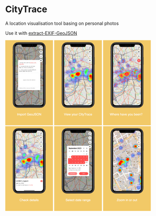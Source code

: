 # CityTrace
A location visualisation tool basing on personal photos

Use it with [extract-EXIF-GeoJSON](https://github.com/rtkCode/extract-EXIF-GeoJSON)
<div>
<img src="https://github.com/rtkCode/CityTrace/blob/main/intropics/75959a70-9569-4839-b9c7-9b2f56068568.png" width="30%" />
<img src="https://github.com/rtkCode/CityTrace/blob/main/intropics/21f32eb9-5706-4350-a1e6-a06e1f91bc6b.png" width="30%" />
<img src="https://github.com/rtkCode/CityTrace/blob/main/intropics/934ba74a-bf23-4420-8729-793260d20c1e.png" width="30%" />
<img src="https://github.com/rtkCode/CityTrace/blob/main/intropics/1b1be2aa-9988-49a1-8b6a-55a62801c041.png" width="30%" />
<img src="https://github.com/rtkCode/CityTrace/blob/main/intropics/b9ece4cb-a766-4187-b9ad-4548fd77e639.png" width="30%" />
<img src="https://github.com/rtkCode/CityTrace/blob/main/intropics/3e37d756-557a-438b-b7a2-e90d0108e235.png" width="30%" />
</div>
